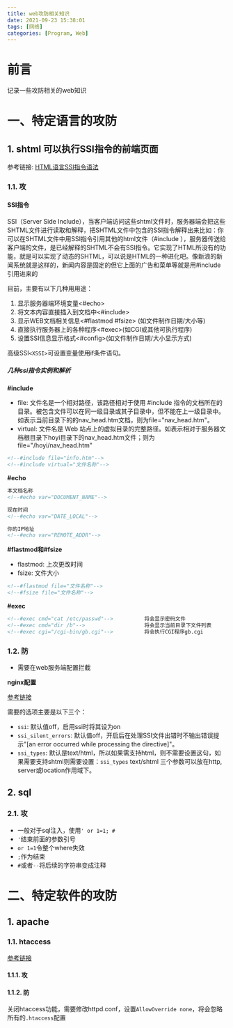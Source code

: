 ```yaml
---
title: web攻防相关知识
date: 2021-09-23 15:38:01
tags: [网络]
categories: [Program, Web]
---
```


# 前言

记录一些攻防相关的web知识

# 一、特定语言的攻防

## 1. shtml 可以执行SSI指令的前端页面

参考链接: [HTML语言SSI指令语法](https://blog.csdn.net/dadou2007/article/details/2521365)

### 1.1. 攻

#### SSI指令

SSI（Server Side Include），当客户端访问这些shtml文件时，服务器端会把这些SHTML文件进行读取和解释，把SHTML文件中包含的SSI指令解释出来比如：你可以在SHTML文件中用SSI指令引用其他的html文件（#include ），服务器传送给客户端的文件，是已经解释的SHTML不会有SSI指令。它实现了HTML所没有的功能，就是可以实现了动态的SHTML，可以说是HTML的一种进化吧。像新浪的新闻系统就是这样的，新闻内容是固定的但它上面的广告和菜单等就是用#include引用进来的

目前，主要有以下几种用用途：

1. 显示服务器端环境变量<#echo>
2. 将文本内容直接插入到文档中<#include>
3. 显示WEB文档相关信息<#flastmod #fsize> (如文件制作日期/大小等)
4. 直接执行服务器上的各种程序<#exec>(如CGI或其他可执行程序)
5. 设置SSI信息显示格式<#config>(如文件制作日期/大小显示方式)

高级SSI`<XSSI>`可设置变量使用if条件语句。

##### 几种ssi指令实例和解析

**#include**

- file: 文件名是一个相对路径，该路径相对于使用 #include 指令的文档所在的目录。被包含文件可以在同一级目录或其子目录中，但不能在上一级目录中。如表示当前目录下的的nav_head.htm文档，则为file="nav_head.htm"。
- virtual: 文件名是 Web 站点上的虚拟目录的完整路径。如表示相对于服务器文档根目录下hoyi目录下的nav_head.htm文件；则为file="/hoyi/nav_head.htm"

```html
<!--#include file="info.htm"-->
<!--#include virtual="文件名称"-->
```

**#echo**

```html
本文档名称
<!--#echo var="DOCUMENT_NAME"-->

现在时间
<!--#echo var="DATE_LOCAL"-->

你的IP地址
<!--#echo var="REMOTE_ADDR"-->
```

**#flastmod和#fsize**

- flastmod: 上次更改时间
- fsize: 文件大小

```html
<!--#flastmod file="文件名称"-->
<!--#fsize file="文件名称"-->
```

**#exec**

```html
<!--#exec cmd="cat /etc/passwd"-->          将会显示密码文件
<!--#exec cmd="dir /b"-->                   将会显示当前目录下文件列表
<!--#exec cgi="/cgi-bin/gb.cgi"-->          将会执行CGI程序gb.cgi
```

### 1.2. 防

- 需要在web服务端配置拦截

**nginx配置**

[参考链接](https://blog.csdn.net/qq_33616529/article/details/79061608)

需要的选项主要是以下三个：
- `ssi`: 默认值off，启用ssi时将其设为on
- `ssi_silent_errors`: 默认值off，开启后在处理SSI文件出错时不输出错误提示"[an error occurred while processing the directive]"。
- `ssi_types`: 默认是text/html，所以如果需支持html，则不需要设置这句，如果需要支持shtml则需要设置：`ssi_types` text/shtml
三个参数可以放在http, server或location作用域下。

## 2. sql

### 2.1. 攻

- 一般对于sql注入，使用`' or 1=1; #`
- `'`结束前面的参数引号
- `or 1=1`令整个where失效
- `;`作为结束
- `#`或者`--`将后续的字符串变成注释

# 二、特定软件的攻防

## 1. apache

### 1.1. htaccess

[参考链接](https://baike.baidu.com/item/htaccess/1645473?fr=aladdin)

#### 1.1.1. 攻

#### 1.1.2. 防

关闭htaccess功能，需要修改httpd.conf，设置`AllowOverride none`，将会忽略所有的`.htaccess`配置

